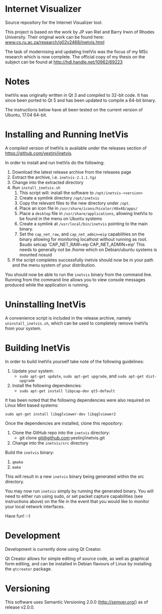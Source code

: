# Internet Visualizer

Source repository for the Internet Visualizer tool.

This project is based on the work by JP van Riel and Barry Irwin of Rhodes University. Their original work can be found here: www.cs.ru.ac.za/research/g02v2468/inetvis.html

The task of modernising and updating InetVis was the focus of my MSc research which is now complete. The official copy of my thesis on the subject can be found at http://hdl.handle.net/10962/69223

# Notes

InetVis was originally written in Qt 3 and compiled to 32-bit code. It has since been ported to Qt 5 and has been updated to compile a 64-bit binary.

The instructions below have all been tested on the current version of Ubuntu, 17.04 64-bit.

# Installing and Running InetVis

A compiled version of InetVis is available under the releases section of https://github.com/yestinj/inetvis.

In order to install and run InetVis do the following:

1. Download the latest release archive from the releases page
2. Extract the archive, i.e. `inetvis-2.1.1.tgz`
3. Change into the extracted directory
4. Run `install_inetvis.sh`
    1. This script will: install the software to `/opt/inetvis-<version>`
    2. Create a symlink directory `/opt/inetvis`
    3. Copy the relevant files to the new directory under `/opt`.
    4. Place an icon file in `/usr/share/icons/hicolor/48x48/apps/`
    5. Place a `desktop` file in `/usr/share/applications`, allowing InetVis to be found in the menu on Ubuntu systems
    6. Create a symlink at `/usr/local/bin/inetvis` pointing to the main binary.
    7. Set the `cap_net_raw`, and `cap_net_admin=eip` capabilities on the binary allowing for monitoring localhost without running as root.
	$sudo  setcap 'CAP_NET_RAW+eip CAP_NET_ADMIN+eip' <inetvis binary>
       This needs to generally not be /home which on Debian/ubuntu systems is mounted nosuid
5. If the script completes successfully inetvis should now be in your path and the menu system of your distribution.

You should now be able to run the `inetvis` binary from the command line. Running from the command line allows you to view console messages produced while the application is running.

# Uninstalling InetVis

A convenience script is included in the release archive, namely `uninstall_inetvis.sh`, which can be used to completely remove InetVis from your system.

# Building InetVis

In order to build InetVis yourself take note of the following guidelines:

1. Update your system:
    * `sudo apt-get update`, `sudo apt-get upgrade`, and `sudo apt-get dist-upgrade`
2. Install the following dependencies:
    * `sudo apt-get install libpcap-dev qt5-default`

It has been noted that the following dependencies were also required on Linux Mint based systems:

`sudo apt-get install libqglviewer-dev libqglviewer2`

Once the dependencies are installed, clone this repository:

1. Clone the GitHub repo into the `inetvis` directory:
    * git clone git@github.com:yestinj/inetvis.git
2. Change into the `inetvis/src` directory

Build the `inetvis` binary:

1. `qmake`
2. `make`

This will result in a new `inetvis` binary being generated within the src directory.

You may now run `inetvis` simply by running the generated binary. You will need to either run using sudo, or set packet capture capabilities (see instructions above) on the file in the event that you would like to monitor your local network interfaces.

Have fun! :-)

# Development

Development is currently done using Qt Creator.

Qt Creator allows for simple editing of source code, as well as graphical form editing, and can be
installed in Debian flavours of Linux by installing the `qtcreator` package.

# Versioning

This software uses Semantic Versioning 2.0.0 (http://semver.org/) as of release v2.0.0.
